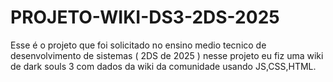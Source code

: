 # PROJETO-WIKI-DS3-2DS-2025
Esse é o projeto que foi solicitado no ensino medio tecnico de desenvolvimento de sistemas ( 2DS de 2025 ) nesse projeto eu fiz uma wiki de dark souls 3 com dados da wiki da comunidade usando JS,CSS,HTML.
